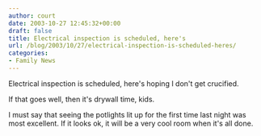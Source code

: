 ```yaml
---
author: court
date: 2003-10-27 12:45:32+00:00
draft: false
title: Electrical inspection is scheduled, here's
url: /blog/2003/10/27/electrical-inspection-is-scheduled-heres/
categories:
- Family News
---
```


Electrical inspection is scheduled, here's hoping I don't get crucified.

If that goes well, then it's drywall time, kids.

I must say that seeing the potlights lit up for the first time last night was most excellent.  If it looks ok, it will be a very cool room when it's all done.
